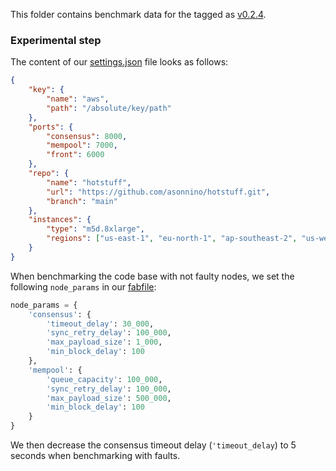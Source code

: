 This folder contains benchmark data for the tagged as [v0.2.4](https://github.com/asonnino/hotstuff/tree/v0.2.4).

### Experimental step
The content of our [settings.json](https://github.com/asonnino/hotstuff/blob/main/benchmark/settings.json) file looks as follows:
```json
{
    "key": {
        "name": "aws",
        "path": "/absolute/key/path"
    },
    "ports": {
        "consensus": 8000,
        "mempool": 7000,
        "front": 6000
    },
    "repo": {
        "name": "hotstuff",
        "url": "https://github.com/asonnino/hotstuff.git",
        "branch": "main"
    },
    "instances": {
        "type": "m5d.8xlarge",
        "regions": ["us-east-1", "eu-north-1", "ap-southeast-2", "us-west-1", "ap-northeast-1"]
    }
}
```
When benchmarking the code base with not faulty nodes, we set the following `node_params` in our [fabfile](https://github.com/asonnino/hotstuff/blob/main/benchmark/fabfile.py):
```python
node_params = {
    'consensus': {
        'timeout_delay': 30_000,
        'sync_retry_delay': 100_000,
        'max_payload_size': 1_000,
        'min_block_delay': 100
    },
    'mempool': {
        'queue_capacity': 100_000,
        'sync_retry_delay': 100_000,
        'max_payload_size': 500_000,
        'min_block_delay': 100
    }
}
```
We then decrease the consensus timeout delay (`'timeout_delay`) to 5 seconds when benchmarking with faults.
